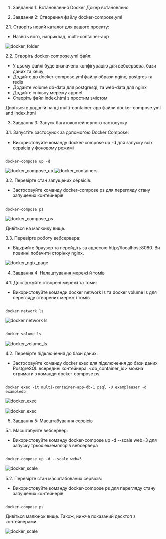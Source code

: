 1. Завдання 1: Встановлення Docker
  Докер встановлено

2. Завдання 2: Створення файлу docker-compose.yml 

  2.1. Створіть новий каталог для вашого проєкту:
  * Назвіть його, наприклад, multi-container-app

![docker_folder](images/02_docker_folder.jpg)

  2.2. Створіть docker-compose.yml файл:
  * У цьому файлі буде визначено конфігурацію для вебсервера, бази даних та кешу
  * Додайте до docker-compose.yml файлу образи nginx, postgres та redis
  * Додайте volume db-data для postgresql, та web-data для nginx
  * Додайте спільну мережу appnet
  * Створіть файл index.html з простим змістом
 
   Дивіться в доданій папці multi-container-app файли docker-compose.yml and index.html

3. Завдання 3: Запуск багатоконтейнерного застосунку

 3.1. Запустіть застосунок за допомогою Docker Compose:
  * Використовуйте команду docker-compose up -d для запуску всіх сервісів у фоновому режимі

```

docker-compose up -d

```

![docker_compose_up](images/03_2_docker_compose_up_1.jpg)
![docker_containers](images/03_1_docker_containers.jpg)

 3.2. Перевірте стан запущених сервісів:
  * Застосовуйте команду docker-compose ps для перегляду стану запущених контейнерів

```

docker-compose ps

```
![docker_compose_ps](images/03_docker_compose_ps.jpg)

Дивіться на малюнку вище.

 3.3. Перевірте роботу вебсервера:
  * Відкрийте браузер та перейдіть за адресою http://localhost:8080. Ви повинні побачити сторінку nginx.

 ![docker_ngix_page](images/03_3_docker_ngix_page.jpg)


4. Завдання 4: Налаштування мережі й томів

4.1. Досліджуйте створені мережі та томи:
  * Використовуйте команди docker network ls та docker volume ls для перегляду створених мереж і томів

```

docker network ls

```
![docker network ls](images/04_1_docker_network_ls.jpg)



```

docker volume ls

```
![docker_volume_ls](images/04_1_docker_volume_ls.jpg)


4.2. Перевірте підключення до бази даних:
  * Застосовуйте команду docker exec для підключення до бази даних PostgreSQL всередині контейнера. <db_container_id> можна отримати з команди docker-compose ps.

```

docker exec -it multi-container-app-db-1 psql -U exampleuser -d exampledb

```



![docker_exec](images/04_2_docker_exec.jpg)

![docker_exec](images/04_2_1_docker_exec.jpg)



5. Завдання 5: Масштабування сервісів

5.1. Масштабуйте вебсервер:
  * Використовуйте команду docker-compose up -d --scale web=3 для запуску трьох екземплярів вебсервера

```

docker-compose up -d --scale web=3

```

![docker_scale](images/05_1_docker_scale.jpg)


5.2. Перевірте стан масштабованих сервісів:
  * Використовуйте команду docker-compose ps для перегляду стану запущених контейнерів

```

docker-compose ps

```
Дивіться малюнок вище. Також, нижче показаний десктоп з контейнерами.

![docker_scale](images/05_2_docker_scale.jpg)

